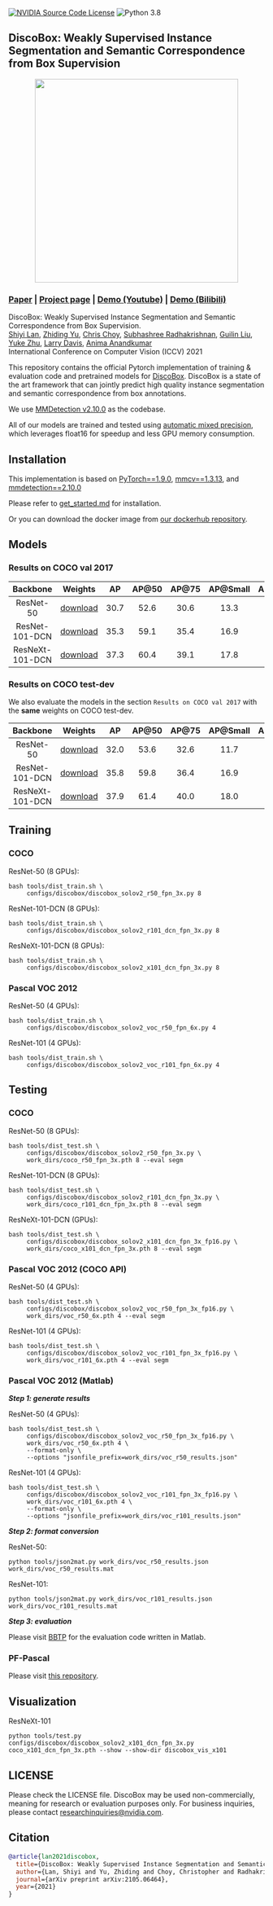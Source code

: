 [![NVIDIA Source Code License](https://img.shields.io/badge/license-NSCL-blue.svg)](LICENSE)
![Python 3.8](https://img.shields.io/badge/python-3.8-green.svg)

## DiscoBox: Weakly Supervised Instance Segmentation and Semantic Correspondence from Box Supervision

<div style="bottom:20px" align="center">
  <img src="resources/discobox-intro.png" width="400"/>
</div>



### [Paper](https://arxiv.org/abs/2105.06464) | [Project page](https://github.com/NVlabs/DiscoBox) | [Demo (Youtube)](https://youtu.be/fuesBLYSeu8) | [Demo (Bilibili)](https://www.bilibili.com/video/BV1dL41137oJ/)

DiscoBox: Weakly Supervised Instance Segmentation and Semantic Correspondence from Box Supervision.<br>
[Shiyi Lan](https://voidrank.github.io/), [Zhiding Yu](https://chrisding.github.io/), [Chris Choy](https://chrischoy.github.io/), [Subhashree Radhakrishnan](https://www.linkedin.com/in/subhashree-radhakrishnan-b0b0048b), [Guilin Liu](https://liuguilin1225.github.io/), [Yuke Zhu](https://www.cs.utexas.edu/~yukez/), [Larry Davis](http://users.umiacs.umd.edu/~lsd/), [Anima Anandkumar](http://tensorlab.cms.caltech.edu/users/anima/)<br>
International Conference on Computer Vision (ICCV) 2021

This repository contains the official Pytorch implementation of training & evaluation code and pretrained models for [DiscoBox](https://arxiv.org/abs/2105.06464).
DiscoBox is a state of the art framework that can jointly predict high quality instance segmentation and semantic correspondence from box annotations.

We use [MMDetection v2.10.0](https://github.com/open-mmlab/mmdetection/tree/v2.10.0) as the codebase.

All of our models are trained and tested using [automatic mixed precision](https://pytorch.org/docs/stable/amp.html), which leverages float16 for speedup and less GPU memory consumption. 


## Installation

This implementation is based on [PyTorch==1.9.0](https://github.com/pytorch/pytorch/tree/v1.9.0), [mmcv==1.3.13](https://github.com/open-mmlab/mmcv/tree/v1.3.13), and [mmdetection==2.10.0](https://github.com/open-mmlab/mmdetection/tree/v2.10.0)


Please refer to [get_started.md](docs/get_started.md) for installation.

Or you can download the docker image from [our dockerhub repository](https://hub.docker.com/repository/docker/voidrank/discobox).


## Models

### Results on COCO val 2017

|     Backbone    | Weights |  AP  | AP@50 | AP@75 | AP@Small | AP@Medium | AP@Large |
|:---------------:|---------|:----:|:-----:|:-----:|:--------:|:---------:|:--------:|
|    ResNet-50    |     [download](https://drive.google.com/file/d/1550Osa2YpcgFFjx_y7dvjVie5jcLmsJW/view?usp=sharing)  | 30.7 |  52.6 |  30.6 |   13.3   |    34.1   |   45.6   |
|  ResNet-101-DCN |     [download](https://drive.google.com/file/d/1drOZ2fzPxgadrfuovObqS3aLzUxDQtjH/view?usp=sharing)    | 35.3 |  59.1 |  35.4 |   16.9   |    39.2   |   53.0   |
| ResNeXt-101-DCN |     [download](https://drive.google.com/file/d/1vyfdMhQkvGBHvp3LKUlUUcFcHNJU15Dv/view?usp=sharing)    | 37.3 |  60.4 |  39.1 |   17.8   |    41.1   |   55.4   |


### Results on COCO test-dev

We also evaluate the models in the section `Results on COCO val 2017` with the **same** weights on COCO test-dev.

|     Backbone    | Weights |  AP  | AP@50 | AP@75 | AP@Small | AP@Medium | AP@Large |
|:---------------:|---------|:----:|:-----:|:-----:|:--------:|:---------:|:--------:|
|    ResNet-50    |     [download](https://drive.google.com/file/d/1550Osa2YpcgFFjx_y7dvjVie5jcLmsJW/view?usp=sharing)  | 32.0 |  53.6 |  32.6 |   11.7   |    33.7   |   48.4   |
|  ResNet-101-DCN |     [download](https://drive.google.com/file/d/1drOZ2fzPxgadrfuovObqS3aLzUxDQtjH/view?usp=sharing)    | 35.8 |  59.8 |  36.4 |   16.9   |    38.7   |   52.1   |
| ResNeXt-101-DCN |     [download](https://drive.google.com/file/d/1vyfdMhQkvGBHvp3LKUlUUcFcHNJU15Dv/view?usp=sharing)    | 37.9 |  61.4 |  40.0 |   18.0   |    41.1   |   53.9   |


## Training

### COCO 

ResNet-50 (8 GPUs): 

```
bash tools/dist_train.sh \
     configs/discobox/discobox_solov2_r50_fpn_3x.py 8
```

ResNet-101-DCN (8 GPUs): 

```
bash tools/dist_train.sh \
     configs/discobox/discobox_solov2_r101_dcn_fpn_3x.py 8
```

ResNeXt-101-DCN (8 GPUs): 

```
bash tools/dist_train.sh \
     configs/discobox/discobox_solov2_x101_dcn_fpn_3x.py 8
```

### Pascal VOC 2012

ResNet-50 (4 GPUs):

```
bash tools/dist_train.sh \
     configs/discobox/discobox_solov2_voc_r50_fpn_6x.py 4
```

ResNet-101 (4 GPUs):

```
bash tools/dist_train.sh \
     configs/discobox/discobox_solov2_voc_r101_fpn_6x.py 4
```


## Testing

 
### COCO

ResNet-50 (8 GPUs): 

```
bash tools/dist_test.sh \
     configs/discobox/discobox_solov2_r50_fpn_3x.py \
     work_dirs/coco_r50_fpn_3x.pth 8 --eval segm
```

ResNet-101-DCN (8 GPUs): 

```
bash tools/dist_test.sh \
     configs/discobox/discobox_solov2_r101_dcn_fpn_3x.py \
     work_dirs/coco_r101_dcn_fpn_3x.pth 8 --eval segm
```

ResNeXt-101-DCN (GPUs): 

```
bash tools/dist_test.sh \
     configs/discobox/discobox_solov2_x101_dcn_fpn_3x_fp16.py \
     work_dirs/coco_x101_dcn_fpn_3x.pth 8 --eval segm
```



### Pascal VOC 2012 (COCO API)

ResNet-50 (4 GPUs): 

```
bash tools/dist_test.sh \
     configs/discobox/discobox_solov2_voc_r50_fpn_3x_fp16.py \
     work_dirs/voc_r50_6x.pth 4 --eval segm
```

ResNet-101 (4 GPUs): 

```
bash tools/dist_test.sh \
     configs/discobox/discobox_solov2_voc_r101_fpn_3x_fp16.py \
     work_dirs/voc_r101_6x.pth 4 --eval segm
```

### Pascal VOC 2012 (Matlab)

***Step 1: generate results***

ResNet-50 (4 GPUs): 

```
bash tools/dist_test.sh \
     configs/discobox/discobox_solov2_voc_r50_fpn_3x_fp16.py \
     work_dirs/voc_r50_6x.pth 4 \
     --format-only \
     --options "jsonfile_prefix=work_dirs/voc_r50_results.json"
```

ResNet-101 (4 GPUs): 

```
bash tools/dist_test.sh \
     configs/discobox/discobox_solov2_voc_r101_fpn_3x_fp16.py \
     work_dirs/voc_r101_6x.pth 4 \
     --format-only \
     --options "jsonfile_prefix=work_dirs/voc_r101_results.json"
```

***Step 2: format conversion***

ResNet-50:

```
python tools/json2mat.py work_dirs/voc_r50_results.json work_dirs/voc_r50_results.mat
```

ResNet-101:

```
python tools/json2mat.py work_dirs/voc_r101_results.json work_dirs/voc_r101_results.mat
```

***Step 3: evaluation***

Please visit [BBTP](https://github.com/chengchunhsu/WSIS_BBTP) for the evaluation code written in Matlab.


### PF-Pascal

Please visit [this repository](https://github.com/voidrank/SCOT).

## Visualization

ResNeXt-101

```
python tools/test.py configs/discobox/discobox_solov2_x101_dcn_fpn_3x.py coco_x101_dcn_fpn_3x.pth --show --show-dir discobox_vis_x101
```

## LICENSE

Please check the LICENSE file. DiscoBox may be used non-commercially, meaning for research or 
evaluation purposes only. For business inquiries, please contact 
[researchinquiries@nvidia.com](mailto:researchinquiries@nvidia.com).

## Citation



```BibTeX
@article{lan2021discobox,
  title={DiscoBox: Weakly Supervised Instance Segmentation and Semantic Correspondence from Box Supervision},
  author={Lan, Shiyi and Yu, Zhiding and Choy, Christopher and Radhakrishnan, Subhashree and Liu, Guilin and Zhu, Yuke and Davis, Larry S and Anandkumar, Anima},
  journal={arXiv preprint arXiv:2105.06464},
  year={2021}
}
```



